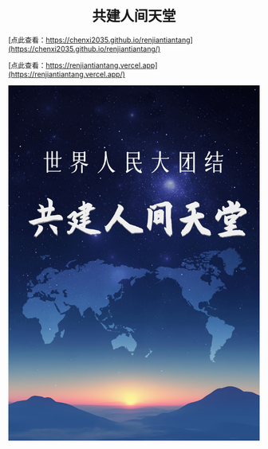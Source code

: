 
# <center>共建人间天堂</center>
[点此查看：https://chenxi2035.github.io/renjiantiantang](https://chenxi2035.github.io/renjiantiantang/)

[点此查看：https://renjiantiantang.vercel.app](https://renjiantiantang.vercel.app/)

![共建人间天堂](./docs/public/cover.png)